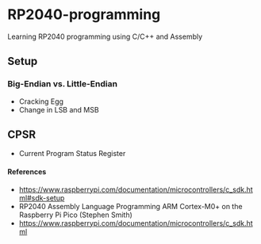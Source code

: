# RP2040-programming
Learning RP2040 programming using C/C++ and Assembly</br>

## Setup 
### Big-Endian vs. Little-Endian
- Cracking Egg
- Change in LSB and MSB
## CPSR
- Current Program Status Register
#### References
- https://www.raspberrypi.com/documentation/microcontrollers/c_sdk.html#sdk-setup
- RP2040 Assembly Language Programming ARM Cortex-M0+ on the Raspberry Pi Pico (Stephen Smith) 
- https://www.raspberrypi.com/documentation/microcontrollers/c_sdk.html
  

